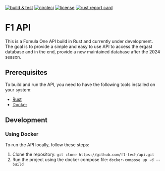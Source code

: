 [![build & test](https://github.com/f1-tech/api/blob/master/.github/workflows/rust.yml/badge.svg)](https://github.com/f1-tech/api/blob/master/.github/workflows/rust.yml)
[![circleci](https://img.shields.io/circleci/build/gh/f1-tech/api?logo=circleci&logoColor=white&label=circleci)](https://circleci.com/gh/f1-tech/api)
[![license](https://img.shields.io/github/license/f1-tech/api)](https://www.gnu.org/licenses/gpl-3.0.en.html)
[![rust report card](https://rust-reportcard.xuri.me/badge/github.com/f1-tech/api)](https://rust-reportcard.xuri.me/report/github.com/f1-tech/api)

# F1 API

This is a Fomula One API build in Rust and currently under development. The goal is to provide a simple and easy to use API to access the ergast database and in the end, provide a new maintained database after the 2024 season.

## Prerequisites

To build and run the API, you need to have the following tools installed on your system:

- [Rust](https://www.rust-lang.org/tools/install)
- [Docker](https://docs.docker.com/get-docker/)

## Development

### Using Docker

To run the API locally, follow these steps:

1. Clone the repository: `git clone https://github.com/f1-tech/api.git`
2. Run the project using the docker compose file: `docker-compose up -d --build`
